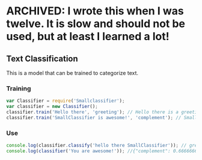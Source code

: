 # ARCHIVED: I wrote this when I was twelve. It is slow and should not be used, but at least I learned a lot!

## Text Classification
This is a model that can be trained to categorize text.

### Training
```javascript
var Classifier = require('Smallclassifier');
var classifier = new Classifier();
classifier.train('Hello there', 'greeting'); // Hello there is a greeting
classifier.train('SmallClassifier is awesome!', 'complement'); // SmallClassifier is awesome! is a complement
```

### Use
```javascript
console.log(classifier.classify('hello there SmallClassifier')); // greeting
console.log(classifier('You are awesome!')); //{"complement": 0.66666666666, "greeting": 0.33333333333}
```
